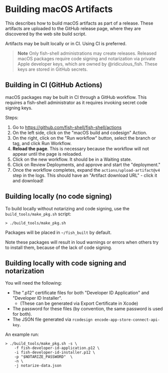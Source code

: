 # Building macOS Artifacts

This describes how to build macOS artifacts as part of a release. These artifacts are uploaded to the GitHub release page, where they are discovered by the web site build script.

Artifacts may be built locally or in CI. Using CI is preferred.

> **Note**
> Only fish-shell administrations may create releases. Released macOS packages require code signing and notarization via private Apple developer keys, which are owned by @ridiculous_fish. These keys are stored in GitHub secrets.

## Building in CI (GitHub Actions)

macOS packages may be built in CI through a GitHub workflow. This requires a fish-shell administrator as it requires invoking secret code signing keys.

Steps:

1. Go to https://github.com/fish-shell/fish-shell/actions
2. On the left side, click on the "macOS build and codesign" Action.
3. On the right, click on the "Run workflow" button, select the branch or tag, and click Run Workflow.
4. **Reload the page**. This is necessary because the workflow will not appear until the page is reloaded.
5. Click on the new workflow. It should be in a Waiting state.
6. Click on Review Deployments, and approve and start the "deployment."
7. Once the workflow completes, expand the `actions/upload-artifact@v4` step in the logs. This should have an "Artifact download URL" - click it and download!

## Building locally (no code signing)

To build locally without notarizing and code signing, use the `build_tools/make_pkg.sh` script:

```
> ./build_tools/make_pkg.sh
```

Packages will be placed in `~/fish_built` by default.

Note these packages will result in loud warnings or errors when others try to install them, because of the lack of code signing.

## Building locally with code signing and notarization

You will need the following:

-   The ".p12" certificate files for both "Developer ID Application" and "Developer ID Installer".
    -   (These can be generated via Export Certificate in Xcode)
-   The password for these files (by convention, the same password is used for both).
-   The JSON file generated via `rcodesign encode-app-store-connect-api-key`.

An example run:

```
> ./build_tools/make_pkg.sh -s \
    -f fish-developer-id-application.p12 \
    -i fish-developer-id-installer.p12 \
    -p "$NOTARIZE_PASSWORD"  \
    -n \
    -j notarize-data.json
```
